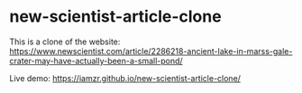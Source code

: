 # new-scientist-article-clone

This is a clone of the website: https://www.newscientist.com/article/2286218-ancient-lake-in-marss-gale-crater-may-have-actually-been-a-small-pond/

Live demo: https://iamzr.github.io/new-scientist-article-clone/
